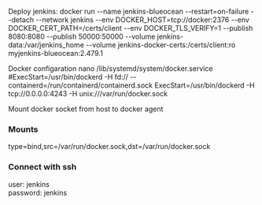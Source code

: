 Deploy jenkins: docker run   --name jenkins-blueocean   --restart=on-failure   --detach   --network jenkins   --env DOCKER_HOST=tcp://docker:2376   --env DOCKER_CERT_PATH=/certs/client   --env DOCKER_TLS_VERIFY=1   --publish 8080:8080   --publish 50000:50000   --volume jenkins-data:/var/jenkins_home   --volume jenkins-docker-certs:/certs/client:ro myjenkins-blueocean:2.479.1

Docker configaration
nano /lib/systemd/system/docker.service
#ExecStart=/usr/bin/dockerd -H fd:// --containerd=/run/containerd/containerd.sock
ExecStart=/usr/bin/dockerd -H tcp://0.0.0.0:4243 -H unix:///var/run/docker.sock

Mount docker socket from host to docker agent

### Mounts
type=bind,src=/var/run/docker.sock,dst=/var/run/docker.sock

### Connect with ssh

user: jenkins \
password: jenkins
